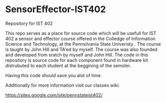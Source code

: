 SensorEffector-IST402
=====================

Repository for IST 402

This repo serves as a place for source code which will be usefull for IST 402 a sensor and effector course offered in the Colledge of Information Science and Technology, at the Pennsilvania State Univeristy . The course is taught by John Hill and TA'ed by myself. The course was also founded and developed from sratch by myself and John Hill. The code in this repository is source code for each component found in hardware kit distrubuted to each student at the beggining of the semster.

Having this code should save you alot of time.

Additionally for more information visit our classes wiki:

https://sites.google.com/site/pennstateist402/
